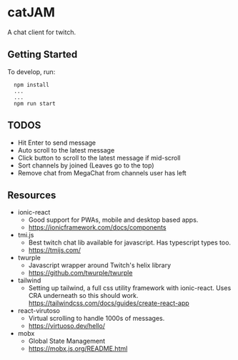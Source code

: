 # catJAM

A chat client for twitch.

## Getting Started
To develop, run:

```
  npm install
  ...
  ...
  npm run start
```

## TODOS

* Hit Enter to send message
* Auto scroll to the latest message
* Click button to scroll to the latest message if mid-scroll
* Sort channels by joined (Leaves go to the top)
* Remove chat from MegaChat from channels user has left
## Resources 

* ionic-react
  * Good support for PWAs, mobile and desktop based apps.
  * https://ionicframework.com/docs/components
* tmi.js
  * Best twitch chat lib available for javascript. Has typescript types too.
  * https://tmijs.com/
* twurple
  * Javascript wrapper around Twitch's helix library
  * https://github.com/twurple/twurple
* tailwind
  * Setting up tailwind, a full css utility framework with ionic-react. Uses CRA underneath so this should work.  
https://tailwindcss.com/docs/guides/create-react-app
* react-virutoso 
  * Virtual scrolling to handle 1000s of messages.
  * https://virtuoso.dev/hello/
* mobx
  * Global State Management
  * https://mobx.js.org/README.html